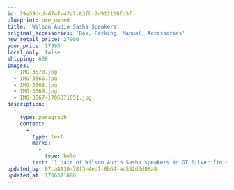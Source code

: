 ```yaml
---
id: 79a59dcd-d747-47e7-83fb-2d912108fd5f
blueprint: pre_owned
title: 'Wilson Audio Sasha Speakers'
original_accessories: 'Box, Packing, Manual, Accessories'
new_retail_price: 27900
your_price: 17995
local_only: false
shipping: 600
images:
  - IMG-3570.jpg
  - IMG-3566.jpg
  - IMG-3568.jpg
  - IMG-3569.jpg
  - IMG-3567-1706371651.jpg
description:
  -
    type: paragraph
    content:
      -
        type: text
        marks:
          -
            type: bold
        text: '1 pair of Wilson Audio Sasha speakers in GT Silver finish. Speakers are in excellent physical and functional condition with original boxes, packing and accessories. Speakers sold as new for $27,900.00'
updated_by: 87ca4130-78f3-4ed1-8b64-aa552d3d08a8
updated_at: 1706371880
---
```

